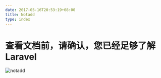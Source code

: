 ```yaml
---
date: 2017-05-16T20:53:19+08:00
title: Notadd
type: index
---
```


# 查看文档前，请确认，您已经足够了解Laravel

![notadd](https://www.notadd.com/src/notadd_logo.svg)

